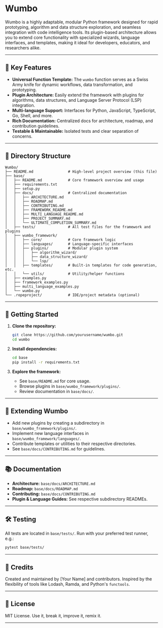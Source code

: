 # Wumbo

Wumbo is a highly adaptable, modular Python framework designed for rapid prototyping, algorithm and data structure exploration, and seamless integration with code intelligence tools. Its plugin-based architecture allows you to extend core functionality with specialized wizards, language interfaces, and templates, making it ideal for developers, educators, and researchers alike.

---

## 🚀 Key Features

- **Universal Function Template:** The `wumbo` function serves as a Swiss Army knife for dynamic workflows, data transformation, and prototyping.
- **Plugin Architecture:** Easily extend the framework with plugins for algorithms, data structures, and Language Server Protocol (LSP) integration.
- **Multi-language Support:** Interfaces for Python, JavaScript, TypeScript, Go, Shell, and more.
- **Rich Documentation:** Centralized docs for architecture, roadmap, and contribution guidelines.
- **Testable & Maintainable:** Isolated tests and clear separation of concerns.

---

## 📁 Directory Structure

```
Wumbo/
├── README.md                # High-level project overview (this file)
├── base/
│   ├── README.md            # Core framework overview and usage
│   ├── requirements.txt
│   ├── setup.py
│   ├── docs/                # Centralized documentation
│   │   ├── ARCHITECTURE.md
│   │   ├── ROADMAP.md
│   │   ├── CONTRIBUTING.md
│   │   ├── FRAMEWORK_README.md
│   │   ├── MULTI_LANGUAGE_README.md
│   │   ├── PROJECT_SUMMARY.md
│   │   └── ULTIMATE_COMPLETION_SUMMARY.md
│   ├── tests/               # All test files for the framework and plugins
│   ├── wumbo_framework/
│   │   ├── core/            # Core framework logic
│   │   ├── languages/       # Language-specific interfaces
│   │   ├── plugins/         # Modular plugin system
│   │   │   ├── algorithm_wizard/
│   │   │   ├── data_structure_wizard/
│   │   │   └── lsp/
│   │   ├── templates/       # Built-in templates for code generation, etc.
│   │   └── utils/           # Utility/helper functions
│   ├── examples.py
│   ├── framework_examples.py
│   ├── multi_language_examples.py
│   └── wumbo.py
└── .ropeproject/            # IDE/project metadata (optional)
```

---

## 🧭 Getting Started

1. **Clone the repository:**
    ```bash
    git clone https://github.com/yourusername/wumbo.git
    cd wumbo
    ```

2. **Install dependencies:**
    ```bash
    cd base
    pip install -r requirements.txt
    ```

3. **Explore the framework:**
    - See `base/README.md` for core usage.
    - Browse plugins in `base/wumbo_framework/plugins/`.
    - Review documentation in `base/docs/`.

---

## 🧩 Extending Wumbo

- Add new plugins by creating a subdirectory in `base/wumbo_framework/plugins/`.
- Implement new language interfaces in `base/wumbo_framework/languages/`.
- Contribute templates or utilities to their respective directories.
- See `base/docs/CONTRIBUTING.md` for guidelines.

---

## 📚 Documentation

- **Architecture:** `base/docs/ARCHITECTURE.md`
- **Roadmap:** `base/docs/ROADMAP.md`
- **Contributing:** `base/docs/CONTRIBUTING.md`
- **Plugin & Language Guides:** See respective subdirectory READMEs.

---

## 🛠️ Testing

All tests are located in `base/tests/`. Run with your preferred test runner, e.g.:

```bash
pytest base/tests/
```

---

## 🙏 Credits

Created and maintained by [Your Name] and contributors. Inspired by the flexibility of tools like Lodash, Ramda, and Python's `functools`.

---

## 📜 License

MIT License. Use it, break it, improve it, remix it.

---